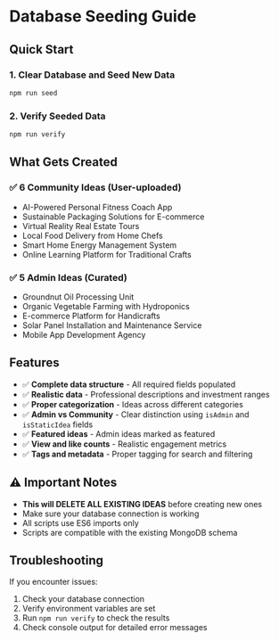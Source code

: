 # Database Seeding Guide

## Quick Start

### 1. Clear Database and Seed New Data

```bash
npm run seed
```

### 2. Verify Seeded Data

```bash
npm run verify
```

## What Gets Created

### ✅ **6 Community Ideas** (User-uploaded)

- AI-Powered Personal Fitness Coach App
- Sustainable Packaging Solutions for E-commerce
- Virtual Reality Real Estate Tours
- Local Food Delivery from Home Chefs
- Smart Home Energy Management System
- Online Learning Platform for Traditional Crafts

### ✅ **5 Admin Ideas** (Curated)

- Groundnut Oil Processing Unit
- Organic Vegetable Farming with Hydroponics
- E-commerce Platform for Handicrafts
- Solar Panel Installation and Maintenance Service
- Mobile App Development Agency

## Features

- ✅ **Complete data structure** - All required fields populated
- ✅ **Realistic data** - Professional descriptions and investment ranges
- ✅ **Proper categorization** - Ideas across different categories
- ✅ **Admin vs Community** - Clear distinction using `isAdmin` and `isStaticIdea` fields
- ✅ **Featured ideas** - Admin ideas marked as featured
- ✅ **View and like counts** - Realistic engagement metrics
- ✅ **Tags and metadata** - Proper tagging for search and filtering

## ⚠️ Important Notes

- **This will DELETE ALL EXISTING IDEAS** before creating new ones
- Make sure your database connection is working
- All scripts use ES6 imports only
- Scripts are compatible with the existing MongoDB schema

## Troubleshooting

If you encounter issues:

1. Check your database connection
2. Verify environment variables are set
3. Run `npm run verify` to check the results
4. Check console output for detailed error messages

